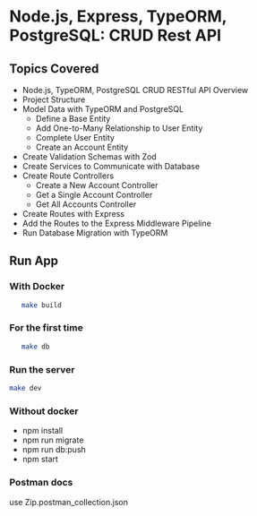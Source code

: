 # Node.js, Express, TypeORM, PostgreSQL: CRUD Rest API

## Topics Covered

- Node.js, TypeORM, PostgreSQL CRUD RESTful API Overview
- Project Structure
- Model Data with TypeORM and PostgreSQL
  - Define a Base Entity
  - Add One-to-Many Relationship to User Entity
  - Complete User Entity
  - Create an Account Entity
- Create Validation Schemas with Zod
- Create Services to Communicate with Database
- Create Route Controllers
  - Create a New Account Controller
  - Get a Single Account Controller
  - Get All Accounts Controller
- Create Routes with Express
- Add the Routes to the Express Middleware Pipeline
- Run Database Migration with TypeORM

## Run App

### With Docker

```bash
   make build
```

### For the first time

```bash
   make db
```

### Run the server

```bash
make dev

```

### Without docker

- npm install
- npm run migrate
- npm run db:push
- npm start

### Postman docs

use Zip.postman_collection.json

```

```

